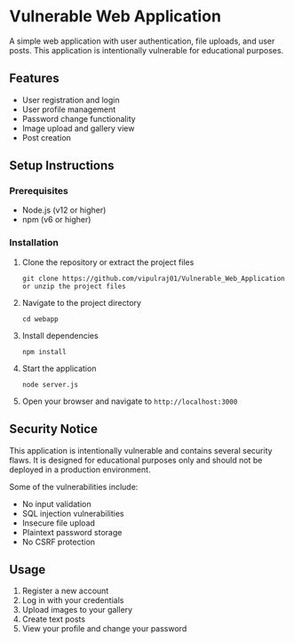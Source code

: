 # Vulnerable Web Application

A simple web application with user authentication, file uploads, and user posts. This application is intentionally vulnerable for educational purposes.

## Features

- User registration and login
- User profile management
- Password change functionality
- Image upload and gallery view
- Post creation

## Setup Instructions

### Prerequisites

- Node.js (v12 or higher)
- npm (v6 or higher)

### Installation

1. Clone the repository or extract the project files
   ```
   git clone https://github.com/vipulraj01/Vulnerable_Web_Application or unzip the project files
   ```

2. Navigate to the project directory
   ```
   cd webapp
   ```

3. Install dependencies
   ```
   npm install
   ```

4. Start the application
   ```
   node server.js
   ```

5. Open your browser and navigate to `http://localhost:3000`

## Security Notice

This application is intentionally vulnerable and contains several security flaws. It is designed for educational purposes only and should not be deployed in a production environment.

Some of the vulnerabilities include:

- No input validation
- SQL injection vulnerabilities
- Insecure file upload
- Plaintext password storage
- No CSRF protection

## Usage

1. Register a new account
2. Log in with your credentials
3. Upload images to your gallery
4. Create text posts
5. View your profile and change your password 
